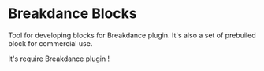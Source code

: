 # Breakdance Blocks

Tool for developing blocks for Breakdance plugin. It's also a set of prebuiled block for commercial use. 


It's require Breakdance plugin !
